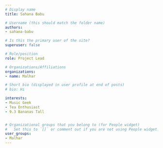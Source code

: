 ```yaml
---
# Display name
title: Sahana Babu

# Username (this should match the folder name)
authors:
- sahana-babu

# Is this the primary user of the site?
superuser: false

# Role/position
role: Project Lead

# Organizations/Affiliations
organizations:
- name: Malhar

# Short bio (displayed in user profile at end of posts)
# bio: Hi

interests:
- Music Geek
- Tea Enthusiast
- 9.3 Bananas Tall


# Organizational groups that you belong to (for People widget)
#   Set this to `[]` or comment out if you are not using People widget.
user_groups:
- Malhar
---
```


